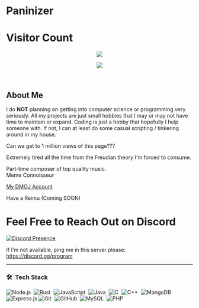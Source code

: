 <h1>Paninizer</h1>

<h1>Visitor Count</h1>

<p align = "center"><img src = "https://api.sefinek.net/api/v2/moecounter/@paninizer?length=10&theme=default" </p></br>
<p align = "center"><img src = "https://github-readme-stats.vercel.app/api?username=paninizer"> </p></br>


<h2>About Me</h2>

I do **NOT** planning on getting into computer science or programming very seriously. All my projects are just small hobbies that I may or may not have time to maintain or expand. Coding is just a hobby that hopefully I help someone with. If not, I can at least do some casual scripting / tinkering around in my house.

Can we get to 1 million views of this page???

Extremely tired all the time from the Freudian theory I'm forced to consume.

Part-time composer of top quality music.</br>
Meme Connoisseur</br>

[My DMOJ Account](https://dmoj.ca/user/panzer_shrek/solved)

Have a Reimu (Coming SOON)

# Feel Free to Reach Out on Discord

[![Discord Presence](https://lanyard.cnrad.dev/api/744625722714357800)](https://discord.com/users/744625722714357800)

If I'm not available, ping me in this server please: https://discord.gg/program

-------------------------

### 🛠 &nbsp;Tech Stack

![Node.js](https://img.shields.io/badge/-Node.js-05122A?style=flat&logo=node.js&logoColor=339933)&nbsp;
![Rust](https://img.shields.io/badge/-rust-05122A?style=flat&logo=rust&logoColor=CE422B)&nbsp;
![JavaScript](https://img.shields.io/badge/-JavaScript-05122A?style=flat&logo=javascript)&nbsp;
![Java](https://img.shields.io/badge/-Java-05122A?style=flat&logo=Java&logoColor=FFA518)&nbsp;
![C](https://img.shields.io/badge/-C-05122A?style=flat&logo=C&logoColor=A8B9CC)&nbsp;
![C++](https://img.shields.io/badge/-C++-05122A?style=flat&logo=C%2B%2B&logoColor=00599C)&nbsp;
![MongoDB](https://img.shields.io/badge/-MongoDB-47A248?style=flat&logo=mongodb&logoColor=white&color=05122A&labelColor=05122A)
![Express.js](https://img.shields.io/badge/-Express.js-000000?style=flat&logo=express&logoColor=white&color=05122A&labelColor=05122A)
![Git](https://img.shields.io/badge/-Git-05122A?style=flat&logo=git)&nbsp;
![GitHub](https://img.shields.io/badge/-GitHub-05122A?style=flat&logo=github)&nbsp;
![MySQL](https://img.shields.io/badge/-MySQL-05122A?style=flat&logo=mysql&logoColor=4479A1)&nbsp;
![PHP](https://img.shields.io/badge/-PHP-05122A?style=flat&logo=php)&nbsp;
